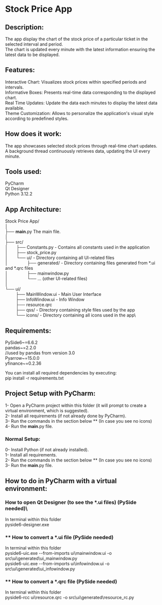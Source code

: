 # Stock Price App
## Description:
The app display the chart of the stock price of a particular ticket in the selected interval and period.\
The chart is updated every minute with the latest information ensuring the latest data to be displayed.

## Features:
Interactive Chart: Visualizes stock prices within specified periods and intervals.\
Informative Boxes: Presents real-time data corresponding to the displayed chart.\
Real Time Updates: Update the data each minutes to display the latest data available.\
Theme Customization: Allows to personalize the application's visual style according to predefined styles.

## How does it work:
The app showcases selected stock prices through real-time chart updates.\
A background thread continuously retrieves data, updating the UI every minute.

## Tools used:
PyCharm\
Qt Designer\
Python 3.12.2

## App Architecture:
Stock Price App/\
│\
├── __main__.py The main file.\
│\
├── src/\
│&emsp;&emsp;├── Constants.py - Contains all constants used in the application\
│&emsp;&emsp;├── stock_price.py\
│&emsp;&emsp;└── ui/ - Directory containing all UI-related files\
│&emsp;&emsp;&emsp;&emsp;&ensp;├── generated/ - Directory containing files generated from *.ui and *.qrc files\
│&emsp;&emsp;&emsp;&emsp;&ensp;├── mainwindow.py\
│&emsp;&emsp;&emsp;&emsp;&ensp;└── ... (other UI-related files)\
│\
└── ui/\
&emsp;&emsp;&ensp;├── MainWindow.ui - Main User Interface\
&emsp;&emsp;&ensp;├── InfoWindow.ui - Info Window\
&emsp;&emsp;&ensp;├── resource.qrc\
&emsp;&emsp;&ensp;├── qss/ - Directory containing style files used by the app\
&emsp;&emsp;&ensp;└── icons/ - Directory containing all icons used in the app\


## Requirements:
PySide6~=6.6.2\
pandas~=2.2.0\
//used by pandas from version 3.0\
Pyarrow~=15.0.0\
yfinance~=0.2.36

You can install all required dependencies by executing:\
pip install -r requirements.txt

## Project Setup with PyCharm:
1- Open a PyCharm project within this folder (it will prompt to create a virtual environment, which is suggested).\
2- Install all requirements (if not already done by PyCharm).\
3- Run the commands in the section below ** (In case you see no icons)\
4- Run the __main__.py file.

### Normal Setup:
0- Install Python (if not already installed).\
1- Install all requirements.\
2- Run the commands in the section below ** (In case you see no icons)\
3- Run the __main__.py file.

## How to do in PyCharm with a virtual environment:
### How to open Qt Designer (to see the *.ui files) (PySide needed)\
In terminal within this folder\
pyside6-designer.exe

### ** How to convert a *.ui file (PySide needed)
In terminal within this folder\
pyside6-uic.exe --from-imports ui\mainwindow.ui -o src\ui\generated\ui_mainwindow.py\
pyside6-uic.exe --from-imports ui\infowindow.ui -o src\ui\generated\ui_infowindow.py

### ** How to convert a *.qrc file (PySide needed)
In terminal within this folder\
pyside6-rcc ui\resource.qrc -o src\ui\generated\resource_rc.py
